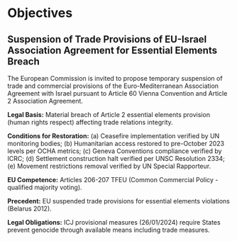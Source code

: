 # Objectives

## Suspension of Trade Provisions of EU-Israel Association Agreement for Essential Elements Breach

The European Commission is invited to propose temporary suspension of trade and commercial provisions of the Euro-Mediterranean Association Agreement with Israel pursuant to Article 60 Vienna Convention and Article 2 Association Agreement.

**Legal Basis:** Material breach of Article 2 essential elements provision (human rights respect) affecting trade relations integrity.

**Conditions for Restoration:**
(a) Ceasefire implementation verified by UN monitoring bodies;
(b) Humanitarian access restored to pre-October 2023 levels per OCHA metrics;
(c) Geneva Conventions compliance verified by ICRC;
(d) Settlement construction halt verified per UNSC Resolution 2334;
(e) Movement restrictions removal verified by UN Special Rapporteur.

**EU Competence:** Articles 206-207 TFEU (Common Commercial Policy - qualified majority voting).

**Precedent:** EU suspended trade provisions for essential elements violations (Belarus 2012).

**Legal Obligations:** ICJ provisional measures (26/01/2024) require States prevent genocide through available means including trade measures.